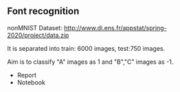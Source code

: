 ## Font recognition 

nonMNIST Dataset: http://www.di.ens.fr/appstat/spring-2020/project/data.zip

It is separated into train: 6000 images, test:750 images. 

Aim is to classify "A" images as 1 and "B","C" images as -1.

- Report
- Notebook
